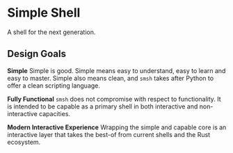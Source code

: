 
# Simple Shell

A shell for the next generation.

## Design Goals


__Simple__  Simple is good. Simple means easy to understand, easy to learn and easy
to master.  Simple also means clean, and `smsh` takes after Python to offer a clean
scripting language.

__Fully Functional__ `smsh` does not compromise with respect to functionality.
It is intended to be capable as a primary shell in both interactive and 
non-interactive capacities.

__Modern Interactive Experience__ Wrapping the simple and capable core is
an interactive layer that takes the best-of from current shells and
the Rust ecosystem.

